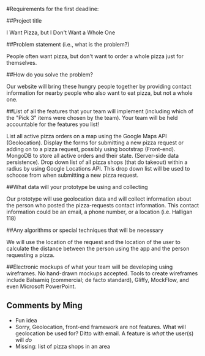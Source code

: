 #Requirements for the first deadline:

##Project title

I Want Pizza, but I Don't Want a Whole One

##Problem statement (i.e., what is the problem?)

People often want pizza, but don't want to order a whole pizza just for themselves.

##How do you solve the problem?

Our website will bring these hungry people together by providing contact information for nearby people who also want to eat pizza, but not a whole one.

##List of all the features that your team will implement (including which of the "Pick 3" items were chosen by the team). Your team will be held accountable for the features you list!

List all active pizza orders on a map using the Google Maps API (Geolocation).
Display the forms for submitting a new pizza request or adding on to a pizza request, possibly using bootstrap (Front-end).
MongoDB to store all active orders and their state. (Server-side data persistence).
Drop down list of all pizza shops (that do takeout) within a radius by using Google Locations API. This drop down list will be used to schoose from when submitting a new pizza request.

##What data will your prototype be using and collecting

Our prototype will use geolocation data and will collect information about the person who posted the pizza-requests contact information. This contact information could be an email, a phone number, or a location (i.e. Halligan 118)

##Any algorithms or special techniques that will be necessary

We will use the location of the request and the location of the user to calculate the distance between the person using the app and the person requesting a pizza.

##Electronic mockups of what your team will be developing using wireframes. No hand-drawn mockups accepted. Tools to create wireframes include Balsamiq (commercial; de facto standard), Gliffy, MockFlow, and even Microsoft PowerPoint.

## Comments by Ming
* Fun idea
* Sorry, Geolocation, front-end framework are not features.  What will geolocation be used for? Ditto with email.  A feature is *what* the user(s) will *do*
* Missing: list of pizza shops in an area
